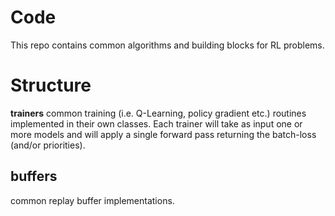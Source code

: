 # Code

This repo contains common algorithms and building blocks for RL problems.

# Structure

**trainers**
common training (i.e. Q-Learning, policy gradient etc.) routines implemented in their own classes. Each trainer will take as input one or more models and will apply a single forward pass returning the batch-loss (and/or priorities).

## buffers
common replay buffer implementations.
